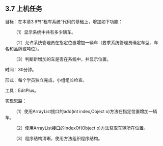 ## 3.7  上机任务


目标：在本章3.6节“租车系统”代码的基础上，增加如下功能：

 

&emsp;&emsp;（1）显示系统中共有多少辆车。

&emsp;&emsp;（2）允许系统管理员在指定位置增加一辆车（要求系统管理员确定车型、车名和品牌或吨位）。

&emsp;&emsp;（3）判断新增加的车是否在系统中，并显示位置。


时间：30分钟。

 

形式：每个学员独立完成，小组组长检查。

 

工具：EditPlus。

 

实现思路：

 

&emsp;&emsp;（1）使用ArrayList接口的add(int index,Object o)方法在指定位置增加一辆车。

&emsp;&emsp;（2）使用ArrayList接口的indexOf(Object o)方法获取车辆所在位置。

&emsp;&emsp;（3）程序结构清晰，使用方法组织程序结构。

 
